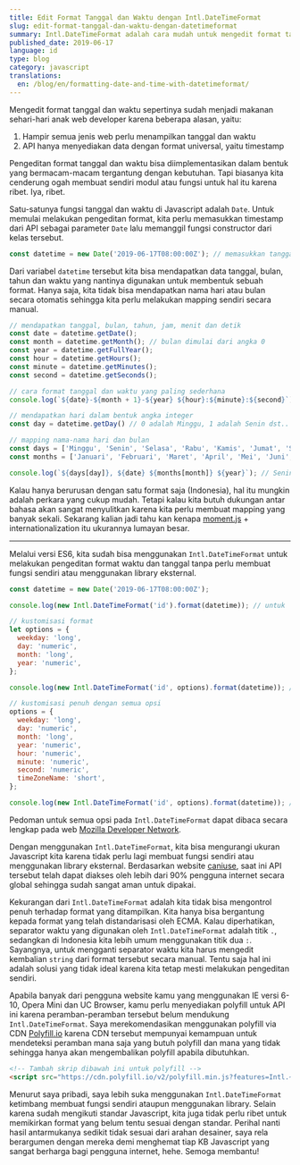 ```yaml
---
title: Edit Format Tanggal dan Waktu dengan Intl.DateTimeFormat
slug: edit-format-tanggal-dan-waktu-dengan-datetimeformat
summary: Intl.DateTimeFormat adalah cara mudah untuk mengedit format tanggal dan waktu tanpa bikin ukuran Javascript jadi gemuk
published_date: 2019-06-17
language: id
type: blog
category: javascript
translations:
  en: /blog/en/formatting-date-and-time-with-datetimeformat/
---
```


Mengedit format tanggal dan waktu sepertinya sudah menjadi makanan sehari-hari anak web developer karena beberapa alasan, yaitu:

1. Hampir semua jenis web perlu menampilkan tanggal dan waktu
2. API hanya menyediakan data dengan format universal, yaitu timestamp

Pengeditan format tanggal dan waktu bisa diimplementasikan dalam bentuk yang bermacam-macam tergantung dengan kebutuhan. Tapi biasanya kita cenderung ogah membuat sendiri modul atau fungsi untuk hal itu karena ribet. Iya, ribet.

Satu-satunya fungsi tanggal dan waktu di Javascript adalah `Date`. Untuk memulai melakukan pengeditan format, kita perlu memasukkan timestamp dari API sebagai parameter `Date` lalu memanggil fungsi constructor dari kelas tersebut.

``` js
const datetime = new Date('2019-06-17T08:00:00Z'); // memasukkan tanggal dengan format ISO 8601
```

Dari variabel `datetime` tersebut kita bisa mendapatkan data tanggal, bulan, tahun dan waktu yang nantinya digunakan untuk membentuk sebuah format. Hanya saja, kita tidak bisa mendapatkan nama hari atau bulan secara otomatis sehingga kita perlu melakukan mapping sendiri secara manual.

``` js
// mendapatkan tanggal, bulan, tahun, jam, menit dan detik
const date = datetime.getDate();
const month = datetime.getMonth(); // bulan dimulai dari angka 0
const year = datetime.getFullYear();
const hour = datetime.getHours();
const minute = datetime.getMinutes();
const second = datetime.getSeconds();

// cara format tanggal dan waktu yang paling sederhana
console.log(`${date}-${month + 1}-${year} ${hour}:${minute}:${second}`);

// mendapatkan hari dalam bentuk angka integer
const day = datetime.getDay() // 0 adalah Minggu, 1 adalah Senin dst..

// mapping nama-nama hari dan bulan
const days = ['Minggu', 'Senin', 'Selasa', 'Rabu', 'Kamis', 'Jumat', 'Sabtu'];
const months = ['Januari', 'Februari', 'Maret', 'April', 'Mei', 'Juni', 'Juli', 'Agustus', 'September', 'Oktober', 'November', 'Desember'];

console.log(`${days[day]}, ${date} ${months[month]} ${year}`); // Senin, 17 Juni 2019
```

Kalau hanya berurusan dengan satu format saja (Indonesia), hal itu mungkin adalah perkara yang cukup mudah. Tetapi kalau kita butuh dukungan antar bahasa akan sangat menyulitkan karena kita perlu membuat mapping yang banyak sekali. Sekarang kalian jadi tahu kan kenapa [moment.js](https://momentjs.com) + internationalization itu ukurannya lumayan besar.

---

Melalui versi ES6, kita sudah bisa menggunakan `Intl.DateTimeFormat` untuk melakukan pengeditan format waktu dan tanggal tanpa perlu membuat fungsi sendiri atau menggunakan library eksternal.

``` js
const datetime = new Date('2019-06-17T08:00:00Z');

console.log(new Intl.DateTimeFormat('id').format(datetime)); // untuk 'id' secara default mengembalikan format d/m/yyyy

// kustomisasi format
let options = {
  weekday: 'long',
  day: 'numeric',
  month: 'long',
  year: 'numeric',
};

console.log(new Intl.DateTimeFormat('id', options).format(datetime)); // Senin, 17 Juni 2019

// kustomisasi penuh dengan semua opsi
options = {
  weekday: 'long',
  day: 'numeric',
  month: 'long',
  year: 'numeric',
  hour: 'numeric',
  minute: 'numeric',
  second: 'numeric',
  timeZoneName: 'short',
};

console.log(new Intl.DateTimeFormat('id', options).format(datetime)); // Senin, 17 Juni 2019 15.00.00 WIB
```

Pedoman untuk semua opsi pada `Intl.DateTimeFormat` dapat dibaca secara lengkap pada web [Mozilla Developer Network](https://developer.mozilla.org/en-US/docs/Web/JavaScript/Reference/Global_Objects/DateTimeFormat).

Dengan menggunakan `Intl.DateTimeFormat`, kita bisa mengurangi ukuran Javascript kita karena tidak perlu lagi membuat fungsi sendiri atau menggunakan library eksternal. Berdasarkan website [caniuse](https://caniuse.com/#search=Intl), saat ini API tersebut telah dapat diakses oleh lebih dari 90% pengguna internet secara global sehingga sudah sangat aman untuk dipakai.

Kekurangan dari `Intl.DateTimeFormat` adalah kita tidak bisa mengontrol penuh terhadap format yang ditampilkan. Kita hanya bisa bergantung kepada format yang telah distandarisasi oleh ECMA. Kalau diperhatikan, separator waktu yang digunakan oleh `Intl.DateTimeFormat` adalah titik `.`, sedangkan di Indonesia kita lebih umum menggunakan titik dua `:`. Sayangnya, untuk mengganti separator waktu kita harus mengedit kembalian `string` dari format tersebut secara manual. Tentu saja hal ini adalah solusi yang tidak ideal karena kita tetap mesti melakukan pengeditan sendiri.

Apabila banyak dari pengguna website kamu yang menggunakan IE versi 6-10, Opera Mini dan UC Browser, kamu perlu menyediakan polyfill untuk API ini karena peramban-peramban tersebut belum mendukung `Intl.DateTimeFormat`. Saya merekomendasikan menggunakan polyfill via CDN [Polyfill.io](https://polyfill.io/v3/) karena CDN tersebut mempunyai kemampuan untuk mendeteksi peramban mana saja yang butuh polyfill dan mana yang tidak sehingga hanya akan mengembalikan polyfill apabila dibutuhkan.

``` html
<!-- Tambah skrip dibawah ini untuk polyfill -->
<script src="https://cdn.polyfill.io/v2/polyfill.min.js?features=Intl.~locale.id"></script>
```

Menurut saya pribadi, saya lebih suka menggunakan `Intl.DateTimeFormat` ketimbang membuat fungsi sendiri ataupun menggunakan library. Selain karena sudah mengikuti standar Javascript, kita juga tidak perlu ribet untuk memikirkan format yang belum tentu sesuai dengan standar. Perihal nanti hasil antarmukanya sedikit tidak sesuai dari arahan desainer, saya rela berargumen dengan mereka demi menghemat tiap KB Javascript yang sangat berharga bagi pengguna internet, hehe. Semoga membantu!

